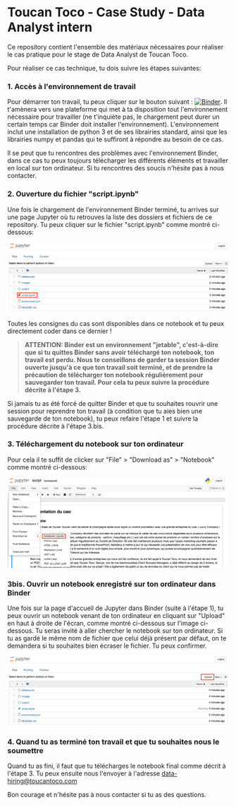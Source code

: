 # Toucan Toco - Case Study - Data Analyst intern

Ce repository contient l'ensemble des matériaux nécessaires pour réaliser le cas pratique pour le stage de Data Analyst de Toucan Toco.

Pour réaliser ce cas technique, tu dois suivre les étapes suivantes:

### 1. Accès à l'environnement de travail

Pour démarrer ton travail, tu peux cliquer sur le bouton suivant : [![Binder](https://mybinder.org/badge_logo.svg)](https://mybinder.org/v2/gh/ToucanToco/cas_technique_data/master). Il t'amènera vers une plateforme qui met à ta disposition tout l'environnement nécessaire pour travailler (ne t'inquiète pas, le chargement peut durer un certain temps car Binder doit installer l'environnement). L'environnement inclut une installation de python 3 et de ses librairies standard, ainsi que les librairies numpy et pandas qui te suffiront à répondre au besoin de ce cas.

Il se peut que tu rencontres des problèmes avec l'environnement Binder, dans ce cas tu peux toujours télécharger les différents éléments et travailler en local sur ton ordinateur. Si tu rencontres des soucis n'hésite pas à nous contacter.

### 2. Ouverture du fichier "script.ipynb"

Une fois le chargement de l'environnement Binder terminé, tu arrives sur une page Jupyter où tu retrouves la liste des dossiers et fichiers de ce repository.
Tu peux cliquer sur le fichier "script.ipynb" comme montré ci-dessous:

![jupyter-home](images/jupyter_home.png)

Toutes les consignes du cas sont disponibles dans ce notebook et tu peux directement coder dans ce dernier !

> **ATTENTION: Binder est un environnement "jetable", c'est-à-dire que si tu quittes Binder sans avoir téléchargé ton notebook, ton travail est perdu. Nous te conseillons de garder ta session Binder ouverte jusqu'à ce que ton travail soit terminé, et de prendre la précaution de télécharger ton notebook régulièrement pour sauvegarder ton travail. Pour cela tu peux suivre la procédure décrite à l'étape 3.**

Si jamais tu as été forcé de quitter Binder et que tu souhaites rouvrir une session pour reprendre ton travail (à condition que tu aies bien une sauvegarde de ton notebook), tu peux refaire l'étape 1 et suivre la procédure décrite à l'étape 3.bis.

### 3. Téléchargement du notebook sur ton ordinateur

Pour cela il te suffit de clicker sur "File" > "Download as" > "Notebook" comme montré ci-dessous:

![download-notebook](images/download_notebook.png)

### 3bis. Ouvrir un notebook enregistré sur ton ordinateur dans Binder

Une fois sur la page d'accueil de Jupyter dans Binder (suite à l'étape 1), tu peux ouvrir un notebook venant de ton ordinateur en cliquant sur "Upload" en haut à droite de l'écran, comme montré ci-dessous sur l'image ci-dessous. Tu seras invité à aller chercher le notebook sur ton ordinateur. Si tu as gardé le même nom de fichier que celui déjà présent par défaut, on te demandera si tu souhaites bien écraser le fichier. Tu peux confirmer.

![upload-notebook](images/upload_notebook.png)

### 4. Quand tu as terminé ton travail et que tu souhaites nous le soumettre

Quand tu as fini, il faut que tu télécharges le notebook final comme décrit à l'étape 3.
Tu peux ensuite nous l'envoyer à l'adresse data-hiring@toucantoco.com

Bon courage et n'hésite pas à nous contacter si tu as des questions.
